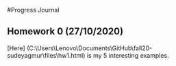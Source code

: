 #Progress Journal

## Homework 0 (27/10/2020)

[Here] (C:\Users\Lenovo\Documents\GitHub\fall20-sudeyagmur\files\hw1.html) is my 5 interesting examples.
